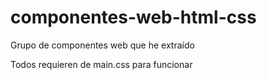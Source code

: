 # componentes-web-html-css
Grupo de componentes web que he extraído 

Todos requieren de main.css para funcionar

